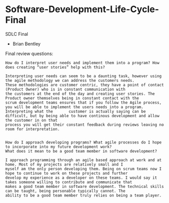# Software-Development-Life-Cycle-Final
SDLC Final
- Brian Bentley

Final review questions:

    How do I interpret user needs and implement them into a program? How does creating “user stories” help with this?
    
    Interpreting user needs can seem to be a daunting task, however using the agile methodology we can address the customers needs.
    These methodologies are customer centric, they have a point of contact (Product Owner) who is in constant communication with 
    the customers at the end of the day and creating user stories. The Product owner themselves being in constant contact with the 
    scrum development teams ensures that if you follow the Agile process, you will be able to implement the users needs into a program. Interpreting what the       customer is actually saying can be difficult, but by being able to have continous development and allow the customer in on that 
    process you will get their constant feedback during reviews leaving no room for interpretation.
    
    
    How do I approach developing programs? What agile processes do I hope to incorporate into my future development work?
    What does it mean to be a good team member in software development?
    
    I approach programming through an agile based approach at work and at home. Most of my projects are relatively small and I 
    myself am the only person developing them. Being on scrum teams now I hope to continue to work on these projects and further 
    develop my experience as a developer on these teams. I would say it takes someone willing to contribute and communicate that 
    makes a good team member in software development. The technical skills can be taught, being personable typically cannot. The 
    ability to be a good team member truly relies on being a team player.
